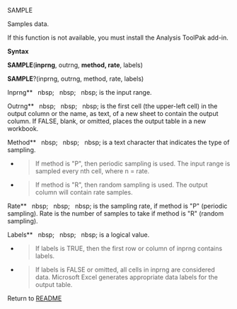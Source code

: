 SAMPLE

Samples data.

If this function is not available, you must install the Analysis ToolPak
add-in.

**Syntax**

**SAMPLE**(**inprng**, outrng, **method, rate**, labels)

**SAMPLE**?(inprng, outrng, method, rate, labels)

Inprng**&nbsp;&nbsp;&nbsp;nbsp;&nbsp;&nbsp;&nbsp;nbsp;&nbsp;&nbsp;&nbsp;nbsp;&nbsp;is the input range.

Outrng**&nbsp;&nbsp;&nbsp;nbsp;&nbsp;&nbsp;&nbsp;nbsp;&nbsp;&nbsp;&nbsp;nbsp;&nbsp;is the first cell (the upper-left cell) in
the output column or the name, as text, of a new sheet to contain the
output column. If FALSE, blank, or omitted, places the output table in a
new workbook.

Method**&nbsp;&nbsp;&nbsp;nbsp;&nbsp;&nbsp;&nbsp;nbsp;&nbsp;&nbsp;&nbsp;nbsp;&nbsp;is a text character that indicates the
type of sampling.

  - > If method is "P", then periodic sampling is used. The input range
    > is sampled every nth cell, where n = rate.

  - > If method is "R", then random sampling is used. The output column
    > will contain rate samples.


Rate**&nbsp;&nbsp;&nbsp;nbsp;&nbsp;&nbsp;&nbsp;nbsp;&nbsp;&nbsp;&nbsp;nbsp;&nbsp;is the sampling rate, if method is "P"
(periodic sampling). Rate is the number of samples to take if method is
"R" (random sampling).

Labels**&nbsp;&nbsp;&nbsp;nbsp;&nbsp;&nbsp;&nbsp;nbsp;&nbsp;&nbsp;&nbsp;nbsp;&nbsp;is a logical value.

  - > If labels is TRUE, then the first row or column of inprng contains
    > labels.

  - > If labels is FALSE or omitted, all cells in inprng are considered
    > data. Microsoft Excel generates appropriate data labels for the
    > output table.



Return to [README](README.md)

